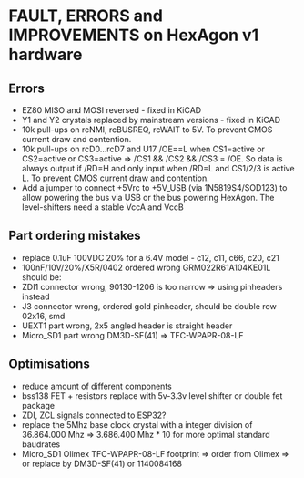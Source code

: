 # FAULT, ERRORS and IMPROVEMENTS on HexAgon v1 hardware

## Errors
* EZ80 MISO and MOSI reversed - fixed in KiCAD
* Y1 and Y2 crystals replaced by mainstream versions - fixed in KiCAD
* 10k pull-ups on rcNMI, rcBUSREQ, rcWAIT to 5V. To prevent CMOS current draw and contention.
* 10k pull-ups on rcD0...rcD7 and U17 /OE==L when CS1=active or CS2=active or CS3=active => /CS1 && /CS2 && /CS3 = /OE. So data is always output if /RD=H and only input when /RD=L and CS1/2/3 is active L. To prevent CMOS current draw and contention.
* Add a jumper to connect +5Vrc to +5V_USB (via 1N5819S4/SOD123) to allow powering the bus via USB or the bus powering HexAgon. The level-shifters need a stable VccA and VccB

## Part ordering mistakes
* replace 0.1uF 100VDC 20% for a 6.4V model - c12, c11, c66, c20, c21
* 100nF/10V/20%/X5R/0402 ordered wrong GRM022R61A104KE01L should be:
* ZDI1 connector wrong, 90130-1206 is too narrow => using pinheaders instead
* J3 connector wrong, ordered gold pinheader, should be double row 02x16, smd 
* UEXT1 part wrong, 2x5 angled header is straight header
* Micro_SD1 part wrong DM3D-SF(41) => TFC-WPAPR-08-LF

## Optimisations
* reduce amount of different components
* bss138 FET + resistors replace with 5v-3.3v level shifter or double fet package
* ZDI, ZCL signals connected to ESP32?
* replace the 5Mhz base clock crystal with a integer division of 36.864.000 Mhz => 3.686.400 Mhz * 10 for more optimal standard baudrates
* Micro_SD1 Olimex TFC-WPAPR-08-LF footprint => order from Olimex => or replace by DM3D-SF(41) or 1140084168
